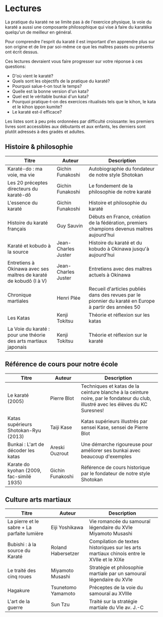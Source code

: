 # Lectures

La pratique du karaté ne se limite pas à de l'exercice physique, la voie du karaté a aussi une composante philosophique qui vise à faire du karatéka 
quelqu'un de meilleur en général. 

Pour comprendre l'esprit du karaté il est important d'en apprendre plus sur son origine et 
de lire par soi-même ce que les maîtres passés ou présents ont écrit dessus.

Ces lectures devraient vous faire progresser sur votre réponse à ces questions:
- D'où vient le karaté?
- Quels sont les objectifs de la pratique du karaté?
- Pourquoi salue-t-on tout le temps?
- Quelle est la bonne version d'un kata?
- Quel est le véritable bunkai d'un kata?
- Pourquoi pratique-t-on des exercices ritualisés tels que le kihon, le kata et le kihon ippon kumite?
- Le karaté est-il efficace?

Les listes sont à peu près ordonnées par difficulté croissante: les premiers livres sont accessibles aux débutants et aux enfants,
les derniers sont plutôt adressés à des gradés et adultes.

## Histoire & philosophie

Titre | Auteur | Description
--- |--- |---
Karaté-do : ma voie, ma vie | Gichin Funakoshi| Autobiographie du fondateur de notre style Shotokan
Les 20 préceptes directeurs du karaté-dô | Gichin Funakoshi | Le fondement de la philosophie de notre karaté
L'essence du karaté | Gichin Funakoshi | Histoire et philosophie du karaté
Histoire du karaté français | Guy Sauvin | Débuts en France, création de la fédération, premiers champions devenus maitres aujourd'hui
Karaté et kobudo à la source | Jean-Charles Juster | Histoire du karaté et du kobudo à Okinawa jusqu'à aujourd'hui 
Entretiens à Okinawa avec ses maîtres de karaté de kobudô (I à V) | Jean-Charles Juster | Entretiens avec des maîtres actuels à Okinawa
Chronique martiales | Henri Plée | Recueil d'articles publiés dans des revues par le pionnier du karaté en Europe à partir des années 50
Les Katas | Kenji Tokitsu | Théorie et réflexion sur les katas
La Voie du karaté : pour une théorie des arts martiaux japonais | Kenji Tokitsu | Théorie et réflexion sur le karaté

## Référence de cours pour notre école

Titre | Auteur | Description
--- |--- |---
Le karaté (2005) | Pierre Blot | Techniques et katas de la ceinture blanche à la ceinture noire, par le fondateur du club, illustré avec les élèves du KC Suresnes!
Katas supérieurs Shotokan-Ryu (2013) | Taiji Kase | Katas supérieurs illustrés par sensei Kase, sensei de Pierre Blot
Bunkai : L'art de décoder les katas | Areski Ouzrout | Une démarche rigoureuse pour améliorer ses bunkai avec beaucoup d'exemples
Karate do kyohan (2009, fac-similé 1935) | Gichin Funakoshi | Référence de cours historique par le fondateur de notre style Shotokan

## Culture arts martiaux

Titre | Auteur | Description
--- |--- |---
La pierre et le sabre + La parfaite lumière | Eiji Yoshikawa | Vie romancée du samouraï légendaire du XVIe Miyamoto Musashi
Bubishi : à la source du Karaté | Roland Habersetzer | Compilation de textes historiques sur les arts martiaux chinois entre le XVIIe et le XIXe
Le traité des cinq roues | Miyamoto Musashi | Stratégie et philosophie martiale par un samouraï légendaire du XVIe
Hagakure | Tsunetomo Yamamoto | Préceptes de la voie du samouraï au XVIIIe
L'art de la guerre | Sun Tzu | Traité sur la stratégie martiale du VIe av. J.-C

